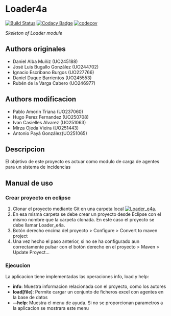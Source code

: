 # Loader4a

[![Build Status](https://travis-ci.org/Arquisoft/Loader_e4a.svg?branch=master)](https://travis-ci.org/Arquisoft/Loader_e4a)
[![Codacy Badge](https://api.codacy.com/project/badge/Grade/f2f0d0b009384c8aba7deacb39b7b541)](https://www.codacy.com/app/Llambi/Loader_e4a?utm_source=github.com&amp;utm_medium=referral&amp;utm_content=Arquisoft/Loader_e4a&amp;utm_campaign=Badge_Grade)
[![codecov](https://codecov.io/gh/Arquisoft/Loader_e4a/branch/master/graph/badge.svg)](https://codecov.io/gh/Arquisoft/Loader_e4a)

*Skeleton of Loader module*

## Authors originales

* Daniel Alba Muñiz (UO245188)
* José Luis Bugallo González (UO244702)
* Ignacio Escribano Burgos (UO227766)
* Daniel Duque Barrientos (UO245553)
* Rubén de la Varga Cabero (UO246977)

## Authors modificacion

* Pablo Amorin Triana (UO237060)
* Hugo Perez Fernandez (UO250708)
* Ivan Casielles Alvarez (UO251063)
* Mirza Ojeda Vieira (UO251443)
* Antonio Payá González(UO251065)

## Descripcion

El objetivo de este proyecto es actuar como modulo de carga de agentes para un sistema de incidencias

## Manual de uso

### Crear proyecto en eclipse

1. Clonar el proyecto mediante Git en una carpeta local [![Loader_e4a
](https://github.com/Arquisoft/Loader_e4a.git)](https://github.com/Arquisoft/Loader_e4a.git).
2. En esa misma carpeta se debe crear un proyecto desde Eclipse con el mismo nombre que la carpeta clonada. En este caso el proyecto
 se debe llamar Loader_e4a.
3. Botón derecho encima del proyecto > Configure > Convert to maven project
4. Una vez hecho el paso anterior, si no se ha configurado aun correctamente pulsar con el botón derecho en el proyecto > Maven >
Update Proyect...

### Ejecucion

La aplicacion tiene implementadas las operaciones info, load y help:
  *  **info**: Muestra informacion relacionada con el proyecto, como los autores
  *  **load[file]**: Permite cargar un conjunto de ficheros excel con agentes en la base de datos
  *  **--help**: Muestra el menu de ayuda. Si no se proporcionan parametros a la aplicacion se mostrara este menu

